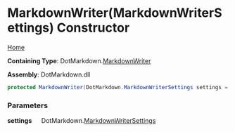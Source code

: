 # MarkdownWriter\(MarkdownWriterSettings\) Constructor

[Home](../../../README.md)

**Containing Type**: DotMarkdown\.[MarkdownWriter](../README.md)

**Assembly**: DotMarkdown\.dll

```csharp
protected MarkdownWriter(DotMarkdown.MarkdownWriterSettings settings = null)
```

### Parameters

**settings** &emsp; DotMarkdown\.[MarkdownWriterSettings](../../MarkdownWriterSettings/README.md)